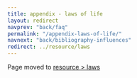 ```yaml
---
title: appendix - laws of life
layout: redirect
navprev: "back/faq"
permalink: "/appendix-laws-of-life/"
navnext: "back/bibliography-influences"
redirect: ../resource/laws
---
```


Page moved to [resource > laws](/resource/laws/)
